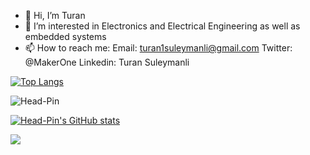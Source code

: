 - 👋 Hi, I’m Turan
- 👀 I’m interested in Electronics and Electrical Engineering as well as embedded systems
- 📫 How to reach me: 
      Email: turan1suleymanli@gmail.com
      Twitter: @MakerOne 
      Linkedin: Turan Suleymanli

[![Top Langs](https://github-readme-stats.vercel.app/api/top-langs/?username=Head-Pin&exclude_repo=Head-Pin.github.io,free-for-dev&layout=compact&langs_count=8&theme=radical)](https://github.com/Head-Pin)
<p><img align="center" src="https://github-readme-streak-stats.herokuapp.com/?user=Head-Pin&theme=radical" alt="Head-Pin" /></p> 

[![Head-Pin's GitHub stats](https://github-readme-stats.anuraghazra1.vercel.app/api?username=Head-Pin&count_private=true&include_all_commits=true&hide=contribs&show_icons=true&theme=radical)](https://github.com/Head-Pin)

![](https://komarev.com/ghpvc/?username=Head-Pin&color=red)
